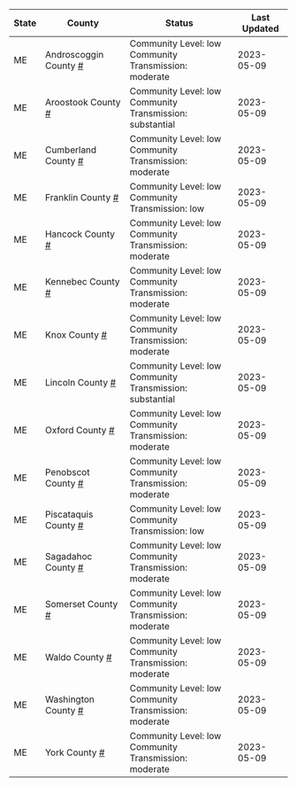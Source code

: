 State | County | Status | Last Updated
--- | --- | --- | --- 
ME | Androscoggin County <a href="#androscoggin_county">#</a> | <a name="androscoggin_county"></a>Community Level: low<br/>Community Transmission: moderate | 2023-05-09
ME | Aroostook County <a href="#aroostook_county">#</a> | <a name="aroostook_county"></a>Community Level: low<br/>Community Transmission: substantial | 2023-05-09
ME | Cumberland County <a href="#cumberland_county">#</a> | <a name="cumberland_county"></a>Community Level: low<br/>Community Transmission: moderate | 2023-05-09
ME | Franklin County <a href="#franklin_county">#</a> | <a name="franklin_county"></a>Community Level: low<br/>Community Transmission: low | 2023-05-09
ME | Hancock County <a href="#hancock_county">#</a> | <a name="hancock_county"></a>Community Level: low<br/>Community Transmission: moderate | 2023-05-09
ME | Kennebec County <a href="#kennebec_county">#</a> | <a name="kennebec_county"></a>Community Level: low<br/>Community Transmission: moderate | 2023-05-09
ME | Knox County <a href="#knox_county">#</a> | <a name="knox_county"></a>Community Level: low<br/>Community Transmission: moderate | 2023-05-09
ME | Lincoln County <a href="#lincoln_county">#</a> | <a name="lincoln_county"></a>Community Level: low<br/>Community Transmission: substantial | 2023-05-09
ME | Oxford County <a href="#oxford_county">#</a> | <a name="oxford_county"></a>Community Level: low<br/>Community Transmission: moderate | 2023-05-09
ME | Penobscot County <a href="#penobscot_county">#</a> | <a name="penobscot_county"></a>Community Level: low<br/>Community Transmission: moderate | 2023-05-09
ME | Piscataquis County <a href="#piscataquis_county">#</a> | <a name="piscataquis_county"></a>Community Level: low<br/>Community Transmission: low | 2023-05-09
ME | Sagadahoc County <a href="#sagadahoc_county">#</a> | <a name="sagadahoc_county"></a>Community Level: low<br/>Community Transmission: moderate | 2023-05-09
ME | Somerset County <a href="#somerset_county">#</a> | <a name="somerset_county"></a>Community Level: low<br/>Community Transmission: moderate | 2023-05-09
ME | Waldo County <a href="#waldo_county">#</a> | <a name="waldo_county"></a>Community Level: low<br/>Community Transmission: moderate | 2023-05-09
ME | Washington County <a href="#washington_county">#</a> | <a name="washington_county"></a>Community Level: low<br/>Community Transmission: moderate | 2023-05-09
ME | York County <a href="#york_county">#</a> | <a name="york_county"></a>Community Level: low<br/>Community Transmission: moderate | 2023-05-09
